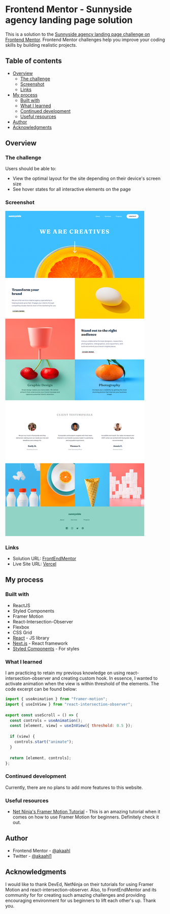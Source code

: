 # Frontend Mentor - Sunnyside agency landing page solution

This is a solution to the [Sunnyside agency landing page challenge on Frontend Mentor](https://www.frontendmentor.io/challenges/sunnyside-agency-landing-page-7yVs3B6ef). Frontend Mentor challenges help you improve your coding skills by building realistic projects.

## Table of contents

- [Overview](#overview)
  - [The challenge](#the-challenge)
  - [Screenshot](#screenshot)
  - [Links](#links)
- [My process](#my-process)
  - [Built with](#built-with)
  - [What I learned](#what-i-learned)
  - [Continued development](#continued-development)
  - [Useful resources](#useful-resources)
- [Author](#author)
- [Acknowledgments](#acknowledgments)

## Overview

### The challenge

Users should be able to:

- View the optimal layout for the site depending on their device's screen size
- See hover states for all interactive elements on the page

### Screenshot

![](./screenshot.png)

### Links

- Solution URL: [FrontEndMentor](https://www.frontendmentor.io/solutions/flexboox-39DN4TmRt)
- Live Site URL: [Vercel](https://sunnyside-agency-landing-page-five.vercel.app/)

## My process

### Built with

- ReactJS
- Styled Components
- Framer Motion
- React-Intersection-Observer
- Flexbox
- CSS Grid
- [React](https://reactjs.org/) - JS library
- [Next.js](https://nextjs.org/) - React framework
- [Styled Components](https://styled-components.com/) - For styles

### What I learned

I am practicing to retain my previous knowledge on using react-intersection-observer and creating custom hook. In essence, I wanted to activate animation when the view is within threshold of the elements. The code excerpt can be found below:

```js
import { useAnimation } from "framer-motion";
import { useInView } from "react-intersection-observer";

export const useScroll = () => {
  const controls = useAnimation();
  const [element, view] = useInView({ threshold: 0.5 });

  if (view) {
    controls.start("animate");
  }

  return [element, controls];
};
```

### Continued development

Currently, there are no plans to add more features to this website.

### Useful resources

- [Net Ninja's Framer Motion Tutorial](https://www.youtube.com/watch?v=2V1WK-3HQNk&list=PL4cUxeGkcC9iHDnQfTHEVVceOEBsOf07i&index=1) - This is an amazing tutorial when it comes on how to use Framer Motion for beginners. Definitely check it out.

## Author

- Frontend Mentor - [@akaahl](https://www.frontendmentor.io/profile/akaahl)
- Twitter - [@akaahl1](https://twitter.com/akaahl1)

## Acknowledgments

I would like to thank DevEd, NetNinja on their tutorials for using Framer Motion and react-intersection-observer. Also, to FrontEndMentor and its community for for creating such amazing challenges and providing encouraging environment for us beginners to lift each other's up. Thank you.
